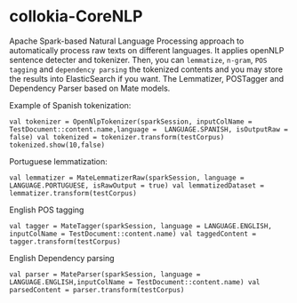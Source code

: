 # collokia-CoreNLP

Apache Spark-based Natural Language Processing approach to automatically process raw texts on different languages. It applies openNLP sentence detecter and tokenizer. Then, you can `lemmatize`, `n-gram`, `POS tagging` and `dependency parsing` the tokenized contents and you may store the results into ElasticSearch if you want. The Lemmatizer, POSTagger and Dependency Parser based on Mate models.

Example of Spanish tokenization:

`val tokenizer = OpenNlpTokenizer(sparkSession, inputColName = TestDocument::content.name,language =  LANGUAGE.SPANISH, isOutputRaw = false)
val tokenized = tokenizer.transform(testCorpus)
tokenized.show(10,false)`

Portuguese lemmatization:

`val lemmatizer = MateLemmatizerRaw(sparkSession, language = LANGUAGE.PORTUGUESE, isRawOutput = true)
val lemmatizedDataset = lemmatizer.transform(testCorpus)`

English POS tagging

`val tagger = MateTagger(sparkSession, language = LANGUAGE.ENGLISH, inputColName = TestDocument::content.name)
val taggedContent = tagger.transform(testCorpus)`

English Dependency parsing

`val parser = MateParser(sparkSession, language = LANGUAGE.ENGLISH,inputColName = TestDocument::content.name)
val parsedContent = parser.transform(testCorpus)`

